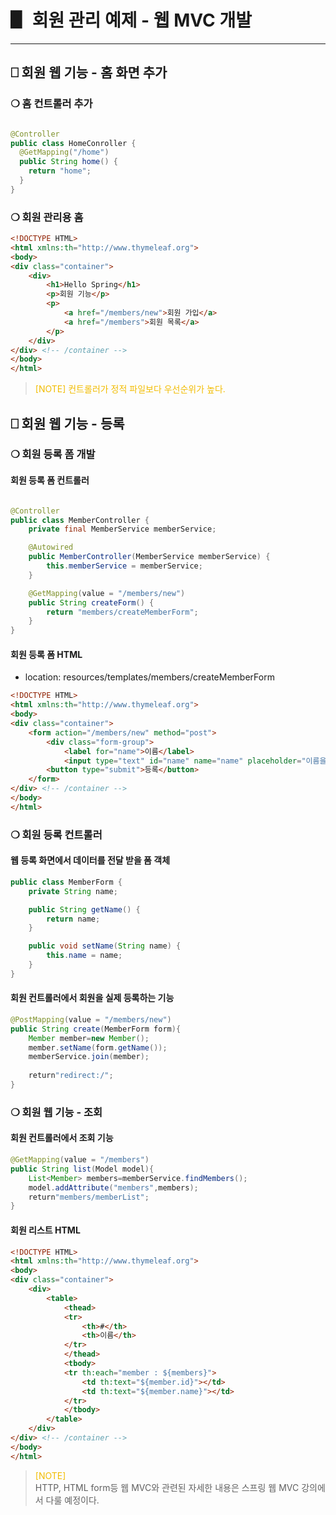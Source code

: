 # ▋ 회원 관리 예제 - 웹 MVC 개발
*****

## ⎕ 회원 웹 기능 - 홈 화면 추가

### ❍ 홈 컨트롤러 추가
```java

@Controller
public class HomeConroller {
  @GetMapping("/home")
  public String home() {
    return "home";
  }
}
```

### ❍ 회원 관리용 홈
```html
<!DOCTYPE HTML>
<html xmlns:th="http://www.thymeleaf.org">
<body>
<div class="container">
    <div>
        <h1>Hello Spring</h1>
        <p>회원 기능</p>
        <p>
            <a href="/members/new">회원 가입</a>
            <a href="/members">회원 목록</a>
        </p>
    </div>
</div> <!-- /container -->
</body>
</html>
```

> <span style="color:#f2bc00">[NOTE] 컨트롤러가 정적 파일보다 우선순위가 높다. </span><br>

## ⎕ 회원 웹 기능 - 등록

### ❍ 회원 등록 폼 개발

#### 회원 등록 폼 컨트롤러
```java

@Controller
public class MemberController {
    private final MemberService memberService;

    @Autowired
    public MemberController(MemberService memberService) {
        this.memberService = memberService;
    }

    @GetMapping(value = "/members/new")
    public String createForm() {
        return "members/createMemberForm";
    }
}
```

#### 회원 등록 폼 HTML
* location:  resources/templates/members/createMemberForm

```html
<!DOCTYPE HTML>
<html xmlns:th="http://www.thymeleaf.org">
<body>
<div class="container">
    <form action="/members/new" method="post">
        <div class="form-group">
            <label for="name">이름</label>
            <input type="text" id="name" name="name" placeholder="이름을 입력하세요"></div>
        <button type="submit">등록</button>
    </form>
</div> <!-- /container -->
</body>
</html>
```

### ❍ 회원 등록 컨트롤러

#### 웹 등록 화면에서 데이터를 전달 받을 폼 객체

```java
public class MemberForm {
    private String name;

    public String getName() {
        return name;
    }

    public void setName(String name) {
        this.name = name;
    }
}
```


#### 회원 컨트롤러에서 회원을 실제 등록하는 기능

```java
@PostMapping(value = "/members/new")
public String create(MemberForm form){
    Member member=new Member();
    member.setName(form.getName());
    memberService.join(member);
    
    return"redirect:/";
}
```

### ❍ 회원 웹 기능 - 조회

#### 회원 컨트롤러에서 조회 기능
```java
@GetMapping(value = "/members")
public String list(Model model){
    List<Member> members=memberService.findMembers();
    model.addAttribute("members",members);
    return"members/memberList";
}
```

#### 회원 리스트 HTML
```html
<!DOCTYPE HTML>
<html xmlns:th="http://www.thymeleaf.org">
<body>
<div class="container">
    <div>
        <table>
            <thead>
            <tr>
                <th>#</th>
                <th>이름</th>
            </tr>
            </thead>
            <tbody>
            <tr th:each="member : ${members}">
                <td th:text="${member.id}"></td>
                <td th:text="${member.name}"></td>
            </tr>
            </tbody>
        </table>
    </div>
</div> <!-- /container -->
</body>
</html>
```

> <span style="color:#f2bc00">[NOTE] </span><br>
> HTTP, HTML form등 웹 MVC와 관련된 자세한 내용은 스프링 웹 MVC 강의에서 다룰 예정이다.
